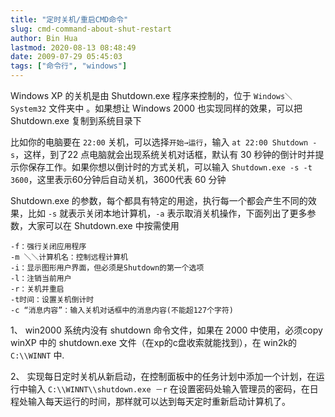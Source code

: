 ```yaml
---
title: "定时关机/重启CMD命令"
slug: cmd-command-about-shut-restart
author: Bin Hua
lastmod: 2020-08-13 08:48:49
date: 2009-07-29 05:45:03
tags: ["命令行", "windows"]
---
```


Windows XP 的关机是由 Shutdown.exe 程序来控制的，位于 `Windows＼System32` 文件夹中 。如果想让 Windows 2000 也实现同样的效果，可以把 Shutdown.exe 复制到系统目录下

比如你的电脑要在 `22:00` 关机，可以选择`开始→运行`，输入 `at 22:00 Shutdown -s`，这样，到了22 点电脑就会出现系统关机对话框，默认有 30 秒钟的倒计时并提示你保存工作。如果你想以倒计时的方式关机，可以输入 `Shutdown.exe -s -t 3600`，这里表示60分钟后自动关机，3600代表 60 分钟

Shutdown.exe 的参数，每个都具有特定的用途，执行每一个都会产生不同的效果，比如 `-s` 就表示关闭本地计算机，`-a` 表示取消关机操作，下面列出了更多参数，大家可以在 Shutdown.exe 中按需使用

```
-f：强行关闭应用程序
-m ＼＼计算机名：控制远程计算机
-i：显示图形用户界面，但必须是Shutdown的第一个选项
-l：注销当前用户
-r：关机并重启
-t时间：设置关机倒计时
-c “消息内容”：输入关机对话框中的消息内容(不能超127个字符)
```

1、 win2000 系统内没有 shutdown 命令文件，如果在 2000 中使用，必须copy winXP 中的 shutdown.exe 文件（在xp的c盘收索就能找到），在 win2k的`C:\\WINNT` 中.

2、 实现每日定时关机从新启动，在控制面板中的任务计划中添加一个计划，在运行中输入 `C:\\WINNT\\shutdown.exe －r` 在设置密码处输入管理员的密码，在日程处输入每天运行的时间，那样就可以达到每天定时重新启动计算机了。
